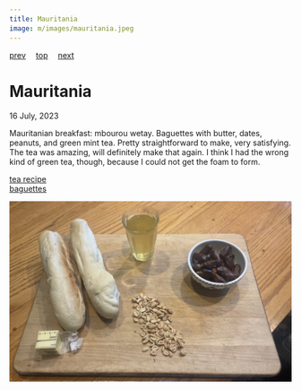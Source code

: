 ```yaml
---
title: Mauritania
image: m/images/mauritania.jpeg
---
```

[prev](marshall_islands.md)&emsp;
[top](../index.md)&emsp;
[next](mauritius.md)
# Mauritania
16 July, 2023

Mauritanian breakfast: mbourou wetay.  Baguettes with butter, dates,
peanuts, and green mint tea. Pretty straightforward to make, very
satisfying.  The tea was amazing, will definitely make that again. I
think I had the wrong kind of green tea, though, because I could not
get the foam to form.

[tea recipe](https://youtu.be/7fLHtn2wQYA)<br/>
[baguettes](https://www.peterandrewryan.com/baking/2008/08/french-baguettes/)

![breakfast](images/mauritania.jpeg)
